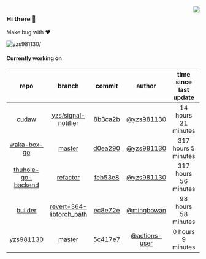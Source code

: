 <img align="right" src="https://github-readme-stats.vercel.app/api?username=yzs981130&show_icons=true&hide_title=true" />

### Hi there 👋


Make bug with ❤️

<p align="left"> <img src=https://komarev.com/ghpvc/?username=yzs981130 alt=yzs981130/> </p>


<!--
**yzs981130/yzs981130** is a ✨ _special_ ✨ repository because its `README.md` (this file) appears on your GitHub profile.

Here are some ideas to get you started:

- 🔭 I’m currently working on ...
- 🌱 I’m currently learning ...
- 👯 I’m looking to collaborate on ...
- 🤔 I’m looking for help with ...
- 💬 Ask me about ...
- 📫 How to reach me: ...
- 😄 Pronouns: ...
- ⚡ Fun fact: ...
-->

#### Currently working on


| repo | branch | commit | author | time since last update | language |
|:---:|:---:|:---:|:---:|:---:|:---:|
| [cudaw](https://github.com/yzs981130/cudaw) | [yzs/signal-notifier](https://github.com/yzs981130/cudaw/tree/yzs/signal-notifier) |[8b3ca2b](https://github.com/yzs981130/cudaw/commit/8b3ca2bb967397913f815d7c15d5dbab5b99b944) | [@yzs981130](https://github.com/yzs981130) |14 hours 21 minutes | ![](https://img.shields.io/badge/language-C-default.svg?style=flat-square)|
| [waka-box-go](https://github.com/yzs981130/waka-box-go) | [master](https://github.com/yzs981130/waka-box-go/tree/master) |[d0ea290](https://github.com/yzs981130/waka-box-go/commit/d0ea290f3637541343c64b01317f2402095c10cc) | [@yzs981130](https://github.com/yzs981130) |317 hours 5 minutes | ![](https://img.shields.io/badge/language-Go-default.svg?style=flat-square)|
| [thuhole-go-backend](https://github.com/yzs981130/thuhole-go-backend) | [refactor](https://github.com/yzs981130/thuhole-go-backend/tree/refactor) |[feb53e8](https://github.com/yzs981130/thuhole-go-backend/commit/feb53e895cd08d119afc28f4840feb40e65a954c) | [@yzs981130](https://github.com/yzs981130) |317 hours 56 minutes | ![](https://img.shields.io/badge/language-Go-default.svg?style=flat-square)|
| [builder](https://github.com/yzs981130/builder) | [revert-364-libtorch_path](https://github.com/yzs981130/builder/tree/revert-364-libtorch_path) |[ec8e72e](https://github.com/yzs981130/builder/commit/ec8e72ee3e37ebf12606fd23b18846433c06c011) | [@mingbowan](https://github.com/mingbowan) |98 hours 58 minutes | ![](https://img.shields.io/badge/language-Shell-default.svg?style=flat-square)|
| [yzs981130](https://github.com/yzs981130/yzs981130) | [master](https://github.com/yzs981130/yzs981130/tree/master) |[5c417e7](https://github.com/yzs981130/yzs981130/commit/5c417e730610db708d30911ca47acf6d6a88339e) | [@actions-user](https://github.com/actions-user) |0 hours 9 minutes | ![](https://img.shields.io/badge/language-Go-default.svg?style=flat-square)|
